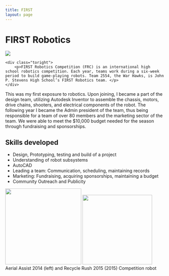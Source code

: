 ```yaml
---
title: FIRST
layout: page
---
```

# FIRST Robotics

<div class="side-by-side">
    <div class="toleft">
        <img class="image" src="https://github.com/susan-z/susan-z.github.io/blob/master/img/robotheader.jpg?raw=true">
    </div>

    <div class="toright">
        <p>FIRST Robotics Competition (FRC) is an international high school robotics competition. Each year, teams work during a six-week period to build game-playing robots. Team 2554, the War Hawks, is John P. Stevens High School’s FIRST Robotics team. </p>
    </div>
</div>
This was my first exposure to robotics. Upon joining, I became a part of the design team, utilizing Autodesk Inventor to assemble the chassis, motors, drive chains, shooters, and electrical components of the robot. The following year I became the Admin president of the team, thus being responsible for a team of over 80 members and the marketing sector of the team. We were able to meet the $10,000 budget needed for the season through fundraising and sponsorships. 
<div class="side-by-side">
    <div class="toleft">
    <h2>Skills developed</h2>
        <ul>
        <li>Design, Prototyping, testing and build of a project</li>
        <li>Understanding of robot subsystems</li>
        <li>AutoCAD</li>
        <li>Leading a team: Communication, scheduling, maintaining records</li>
        <li>Marketing: Fundraising, acquiring sponsorships, maintaining a budget</li>
        <li>Community Outreach and Publicity</li>
        </ul>
    </div>
    <div class="toright">
    <img src="https://github.com/susan-z/susan-z.github.io/blob/master/img/warhawkspic1%20Cropped.jpg?raw=true" width="240"/> <img          src="https://github.com/susan-z/susan-z.github.io/blob/master/img/recyclerush.JPG?raw=true" width="220"/><figcaption    class="caption">Aerial Assist 2014 (left) and Recycle Rush 2015 (2015) Competition robot </figcaption>  
    </div>
</div>


